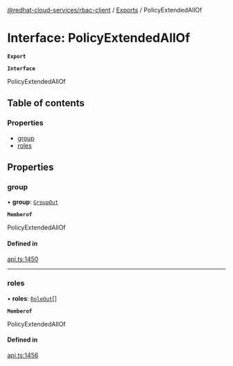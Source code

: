 [@redhat-cloud-services/rbac-client](../README.md) / [Exports](../modules.md) / PolicyExtendedAllOf

# Interface: PolicyExtendedAllOf

**`Export`**

**`Interface`**

PolicyExtendedAllOf

## Table of contents

### Properties

- [group](PolicyExtendedAllOf.md#group)
- [roles](PolicyExtendedAllOf.md#roles)

## Properties

### group

• **group**: [`GroupOut`](GroupOut.md)

**`Memberof`**

PolicyExtendedAllOf

#### Defined in

[api.ts:1450](https://github.com/RedHatInsights/javascript-clients/blob/master/packages/rbac/api.ts#L1450)

___

### roles

• **roles**: [`RoleOut`](RoleOut.md)[]

**`Memberof`**

PolicyExtendedAllOf

#### Defined in

[api.ts:1456](https://github.com/RedHatInsights/javascript-clients/blob/master/packages/rbac/api.ts#L1456)
